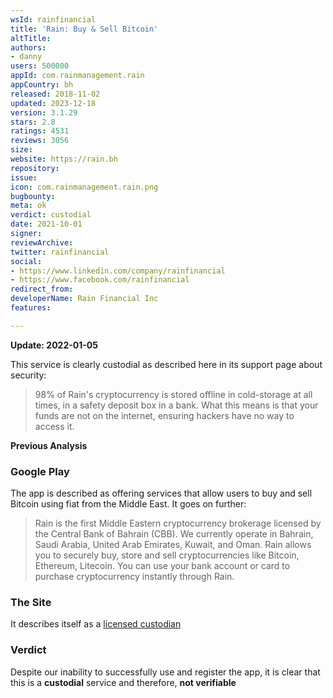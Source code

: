 ```yaml
---
wsId: rainfinancial
title: 'Rain: Buy & Sell Bitcoin'
altTitle: 
authors:
- danny
users: 500000
appId: com.rainmanagement.rain
appCountry: bh
released: 2018-11-02
updated: 2023-12-18
version: 3.1.29
stars: 2.8
ratings: 4531
reviews: 3056
size: 
website: https://rain.bh
repository: 
issue: 
icon: com.rainmanagement.rain.png
bugbounty: 
meta: ok
verdict: custodial
date: 2021-10-01
signer: 
reviewArchive: 
twitter: rainfinancial
social:
- https://www.linkedin.com/company/rainfinancial
- https://www.facebook.com/rainfinancial
redirect_from: 
developerName: Rain Financial Inc
features: 

---
```


**Update: 2022-01-05**

This service is clearly custodial as described here in its support page about security:

> 98% of Rain's cryptocurrency is stored offline in cold-storage at all times, in a safety deposit box in a bank. What this means is that your funds are not on the internet, ensuring hackers have no way to access it.

**Previous Analysis**
### Google Play

The app is described as offering services that allow users to buy and sell Bitcoin using fiat from the Middle East. It goes on further:

> Rain is the first Middle Eastern cryptocurrency brokerage licensed by the Central Bank of Bahrain (CBB). We currently operate in Bahrain, Saudi Arabia, United Arab Emirates, Kuwait, and Oman. Rain allows you to securely buy, store and sell cryptocurrencies like Bitcoin, Ethereum, Litecoin. You can use your bank account or card to purchase cryptocurrency instantly through Rain.

### The Site

It describes itself as a [licensed custodian](https://www.rain.bh/)

### Verdict

Despite our inability to successfully use and register the app, it is clear that this is a **custodial** service and therefore, **not verifiable**

